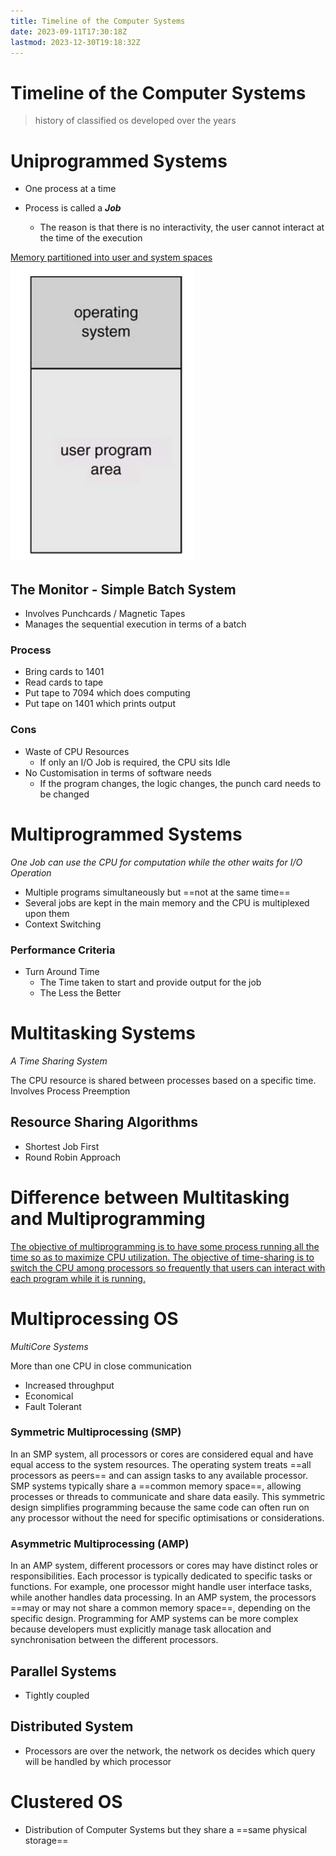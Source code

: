 ```yaml
---
title: Timeline of the Computer Systems
date: 2023-09-11T17:30:18Z
lastmod: 2023-12-30T19:18:32Z
---
```


# Timeline of the Computer Systems

> history of classified os developed over the years

# Uniprogrammed Systems

* One process at a time
* Process is called a ***Job***

  * The reason is that there is no interactivity, the user cannot interact at the time of the execution

[Memory partitioned into user and system spaces](assets/Operating%20Systems%20-%20CS604%20Handouts-20230917173807-mvuhx4l.pdf?p=5)  
​![](assets/Operating%20Systems%20-%20CS604%20Handouts-P5-20230929092908-20230929092909-ma5tbb5.png)​

## The Monitor - Simple Batch System

- Involves Punchcards / Magnetic Tapes
- Manages the sequential execution in terms of a batch

### Process

- Bring cards to 1401
- Read cards to tape
- Put tape to 7094 which does computing
- Put tape on 1401 which prints output

### Cons

- Waste of CPU Resources
  - If only an I/O Job is required, the CPU sits Idle
- No Customisation in terms of software needs
  - If the program changes, the logic changes, the punch card needs to be changed

# Multiprogrammed Systems

*One Job can use the CPU for computation while the other waits for I/O Operation*

- Multiple programs simultaneously but ==not at the same time==
- Several jobs are kept in the main memory and the CPU is multiplexed upon them
- Context Switching

### Performance Criteria

- Turn Around Time
  - The Time taken to start and provide output for the job
  - The Less the Better

# Multitasking Systems

*A Time Sharing System*

The CPU resource is shared between processes based on a specific time.
Involves Process Preemption

## Resource Sharing Algorithms

- Shortest Job First
- Round Robin Approach

# Difference between Multitasking and Multiprogramming

[The objective of multiprogramming is to have some process running all the time so as to maximize CPU utilization](assets/Operating%20Systems%20-%20CS604%20Handouts-20230917173807-mvuhx4l.pdf?p=31)[. The objective of time-sharing is to switch the CPU among processors so frequently that users can interact with each program while it is running.](assets/Operating%20Systems%20-%20CS604%20Handouts-20230917173807-mvuhx4l.pdf?p=31)

# Multiprocessing OS

*MultiCore Systems*

More than one CPU in close communication

- Increased throughput
- Economical
- Fault Tolerant

### Symmetric Multiprocessing (SMP)

In an SMP system, all processors or cores are considered equal and have equal access to the system resources. The operating system treats ==all processors as peers== and can assign tasks to any available processor. SMP systems typically share a ==common memory space==, allowing processes or threads to communicate and share data easily. This symmetric design simplifies programming because the same code can often run on any processor without the need for specific optimisations or considerations.

### Asymmetric Multiprocessing (AMP)

In an AMP system, different processors or cores may have distinct roles or responsibilities. Each processor is typically dedicated to specific tasks or functions. For example, one processor might handle user interface tasks, while another handles data processing. In an AMP system, the processors ==may or may not share a common memory space==, depending on the specific design. Programming for AMP systems can be more complex because developers must explicitly manage task allocation and synchronisation between the different processors.

## Parallel Systems

- Tightly coupled

## Distributed System

- Processors are over the network, the network os decides which query will be handled by which processor

# Clustered OS

- Distribution of Computer Systems but they share a ==same physical storage==
